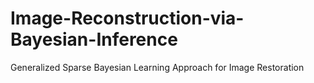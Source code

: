 # Image-Reconstruction-via-Bayesian-Inference
Generalized Sparse Bayesian Learning Approach for Image Restoration
